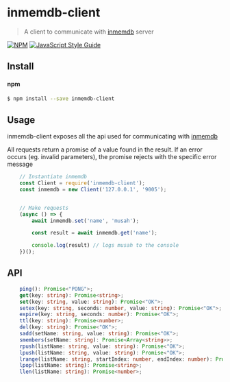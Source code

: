 # inmemdb-client

> A client to communicate with [inmemdb](https://github.com/mkhstar/inmemdb) server

[![NPM](https://img.shields.io/npm/v/inmemdb-client.svg)](https://www.npmjs.com/package/inmemdb-client) [![JavaScript Style Guide](https://img.shields.io/badge/code_style-standard-brightgreen.svg)](https://standardjs.com)

## Install

#### npm

```sh
$ npm install --save inmemdb-client
```


## Usage

inmemdb-client exposes all the api used for communicating with [inmemdb](https://github.com/mkhstar/inmemdb)

All requests return a promise of a value found in the result. If an error occurs (eg. invalid parameters), the promise rejects with the specific error message

```javascript
    // Instantiate inmemdb
    const Client = require('inmemdb-client');
    const inmemdb = new Client('127.0.0.1', '9005');


    // Make requests
    (async () => {
        await inmemdb.set('name', 'musah');

        const result = await inmemdb.get('name');

        console.log(result) // logs musah to the console
    })();

```


## API
```typescript
    ping(): Promise<"PONG">;
    get(key: string): Promise<string>;
    set(key: string, value: string): Promise<"OK">;
    setex(key: string, seconds: number, value: string): Promise<"OK">;
    expire(key: string, seconds: number): Promise<"OK">;
    ttl(key: string): Promise<number>;
    del(key: string): Promise<"OK">;
    sadd(setName: string, value: string): Promise<"OK">;
    smembers(setName: string): Promise<Array<string>>;
    rpush(listName: string, value: string): Promise<"OK">;
    lpush(listName: string, value: string): Promise<"OK">;
    lrange(listName: string, startIndex: number, endIndex: number): Promise<Array<string>>;
    lpop(listName: string): Promise<string>;
    llen(listName: string): Promise<number>;

```



